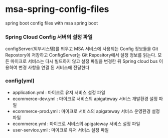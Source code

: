 # msa-spring-config-files
spring boot config files with msa spring boot

### Spring Cloud Config 서버의 설정 파일
configServer(외부시스템)를 띄우고 MSA 서비스에 사용되는 Config 정보들을 Git Repostory에 저장하고 ConfigServer는 Git Repository에서 설정 정보를 읽는다.
모든 마이크로 서비스는 다시 빌드하지 않고 설정 파일을 변경한 뒤 Spring cloud bus 이용하여 변경 사항을 연결 된 서비스에 전달한다

### config(yml)
- application.yml : 마이크로 유저 서비스 설정 파일 
- ecommerce-dev.yml : 마이크로 서비스의 apigateway 서비스 개발환경 설정 파일 
- ecommerce-prod.yml : 마이크로 서비스의 apigateway 서비스 운영환경 설정 파일 
- ecommerce.yml : 마이크로 서비스의 apigateway 서비스 설정 파일 
- user-service.yml : 마이크로 유저 서비스 설정 파일 
